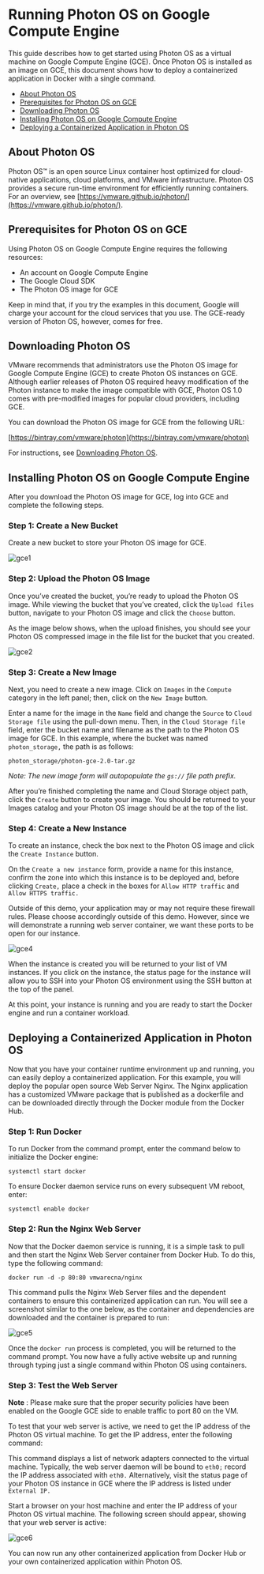 # Running Photon OS on Google Compute Engine

This guide describes how to get started using Photon OS as a virtual machine on Google Compute Engine (GCE). Once Photon OS is installed as an image on GCE, this document shows how to deploy a containerized application in Docker with a single command.

- [About Photon OS](#about-photon-os)
- [Prerequisites for Photon OS on GCE](#prerequisites-for-photon-os-on-gce)
- [Downloading Photon OS](#downloading-photon-os)
- [Installing Photon OS on Google Compute Engine](#installing-photon-os-on-google-compute-engine)
- [Deploying a Containerized Application in Photon OS](#deploying-a-containerized-application-in-photon-os)

## About Photon OS

Photon OS™ is an open source Linux container host optimized for cloud-native applications, cloud platforms, and VMware infrastructure. Photon OS provides a secure run-time environment for efficiently running containers. For an overview, see  [https://vmware.github.io/photon/](https://vmware.github.io/photon/).

## Prerequisites for Photon OS on GCE

Using Photon OS on Google Compute Engine requires the following resources:

* An account on Google Compute Engine
* The Google Cloud SDK
* The Photon OS image for GCE

Keep in mind that, if you try the examples in this document, Google will charge your account for the cloud services that you use. The GCE-ready version of Photon OS, however, comes for free.

## Downloading Photon OS

VMware recommends that administrators use the Photon OS image for Google Compute Engine (GCE) to create Photon OS instances on GCE. Although earlier releases of Photon OS required heavy modification of the Photon instance to make the image compatible with GCE, Photon OS 1.0 comes with pre-modified images for popular cloud providers, including GCE.

You can download the Photon OS image for GCE from the following URL:

[https://bintray.com/vmware/photon](https://bintray.com/vmware/photon)

For instructions, see [Downloading Photon OS](Downloading-Photon-OS.md).

## Installing Photon OS on Google Compute Engine

After you download the Photon OS image for GCE, log into GCE and complete the following steps.

### Step 1: Create a New Bucket

Create a new bucket to store your Photon OS image for GCE.

![gce1](images/gce1.jpg)

### Step 2: Upload the Photon OS Image

Once you’ve created the bucket, you’re ready to upload the Photon OS image. While viewing the bucket that you’ve created, click the `Upload files` button, navigate to your Photon OS image and click the `Choose` button. 

As the image below shows, when the upload finishes, you should see your Photon OS compressed image in the file list for the bucket that you created.

![gce2](images/gce2.jpg)

### Step 3: Create a New Image

Next, you need to create a new image. Click on `Images` in the `Compute` category in the left panel; then, click on the `New Image` button. 

Enter a name for the image in the `Name` field and change the `Source` to `Cloud Storage file` using the pull-down menu. Then, in the `Cloud Storage file` field, enter the bucket name and filename as the path to the Photon OS image for GCE. In this example, where the bucket was named `photon_storage,` the path is as follows:
 
	photon_storage/photon-gce-2.0-tar.gz

*Note: The new image form will autopopulate the `gs://` file path prefix.*

After you’re finished completing the name and Cloud Storage object path, click the `Create` button to create your image. You should be returned to your Images catalog and your Photon OS image should be at the top of the list. 

### Step 4: Create a New Instance

To create an instance, check the box next to the Photon OS image and click the `Create Instance` button. 

On the `Create a new instance` form, provide a name for this instance, confirm the zone into which this instance is to be deployed and, before clicking `Create,` place a check in the boxes for `Allow HTTP traffic` and `Allow HTTPS traffic.` 

Outside of this demo, your application may or may not require these firewall rules. Please choose accordingly outside of this demo. However, since we will demonstrate a running web server container, we want these ports to be open for our instance. 

![gce4](images/gce4.jpg)

When the instance is created you will be returned to your list of VM instances. If you click on the instance, the status page for the instance will allow you to SSH into your Photon OS environment using the SSH button at the top of the panel. 

At this point, your instance is running and you are ready to start the Docker engine and run a container workload.

## Deploying a Containerized Application in Photon OS

Now that you have your container runtime environment up and running, you can easily deploy a containerized application. For this example, you will deploy the popular open source Web Server Nginx. The Nginx application has a customized VMware package that is published as a dockerfile and can be downloaded directly through the Docker module from the Docker Hub.

### Step 1: Run Docker

To run Docker from the command prompt, enter the command below to initialize the Docker engine:

    systemctl start docker

To ensure Docker daemon service runs on every subsequent VM reboot, enter:
 
    systemctl enable docker

### Step 2: Run the Nginx Web Server

Now that the Docker daemon service is running, it is a simple task to pull and then start the Nginx Web Server container from Docker Hub.  To do this, type the following command:
 
    docker run -d -p 80:80 vmwarecna/nginx

This command pulls the Nginx Web Server files and the dependent containers to ensure this containerized application can run.  You will see a screenshot similar to the one below, as the container and dependencies are downloaded and the container is prepared to run:

![gce5](images/gce5.jpg)

Once the `docker run` process is completed, you will be returned to the command prompt.  You now have a fully active website up and running through typing just a single command within Photon OS using containers.

### Step 3: Test the Web Server

**Note** : Please make sure that the proper security policies have been enabled on the Google GCE side to enable traffic to port 80 on the VM.

To test that your web server is active, we need to get the IP address of the Photon OS virtual machine. To get the IP address, enter the following command:

This command displays a list of network adapters connected to the virtual machine. Typically, the web server daemon will be bound to `eth0;` record the IP address associated with `eth0.` Alternatively, visit the status page of your Photon OS instance in GCE where the IP address is listed under `External IP.`

Start a browser on your host machine and enter the IP address of your Photon OS virtual machine. The following screen should appear, showing that your web server is active:

![gce6](images/gce6.jpg)

You can now run any other containerized application from Docker Hub or your own containerized application within Photon OS.
